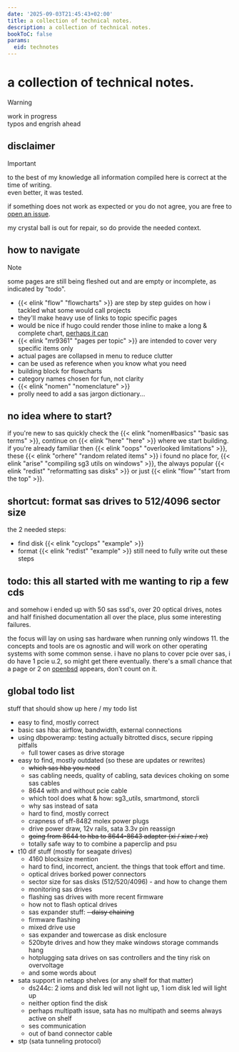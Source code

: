 ```yaml
---
date: '2025-09-03T21:45:43+02:00'
title: a collection of technical notes.
description: a collection of technical notes.
bookToC: false
params:
  eid: technotes
---
```

# a collection of technical notes.
> [!WARNING]
> work in progress  
> typos and engrish ahead

## disclaimer
> [!IMPORTANT]
> to the best of my knowledge all information compiled here is correct at the time of writing.  
> even better, it was tested.

if something does not work as expected or you do not agree, you are free to [open an issue](https://github.com/inphobia/inphobia.github.io/issues).

my crystal ball is out for repair, so do provide the needed context.

## how to navigate
> [!NOTE]
> some pages are still being fleshed out and are empty or incomplete, as indicated by "todo".
- {{< elink "flow" "flowcharts" >}} are step by step guides on how i tackled what some would call projects
- they'll make heavy use of links to topic specific pages
- would be nice if hugo could render those inline to make a long & complete chart, [perhaps it can](https://gohugo.io/render-hooks/links/#pageinner-details)
- {{< elink "mr9361" "pages per topic" >}} are intended to cover very specific items only
- actual pages are collapsed in menu to reduce clutter
- can be used as reference when you know what you need
- building block for flowcharts
- category names chosen for fun, not clarity
- {{< elink "nomen" "nomenclature" >}}
- prolly need to add a sas jargon dictionary...

## no idea where to start?
if you're new to sas quickly check the {{< elink "nomen#basics" "basic sas terms" >}}, continue on {{< elink "here" "here" >}} where we start building.  
if you're already familiar then {{< elink "oops" "overlooked limitations" >}}, these {{< elink "orhere" "random related items" >}} i found no place for, {{< elink "arise" "compiling sg3 utils on windows" >}}, the always popular {{< elink "redist" "reformatting sas disks" >}} or just {{< elink "flow" "start from the top" >}}.

## shortcut: format sas drives to 512/4096 sector size
the 2 needed steps:
- find disk {{< elink "cyclops" "example" >}}
- format {{< elink "redist" "example" >}}
still need to fully write out these steps

## todo: this all started with me wanting to rip a few cds
and somehow i ended up with 50 sas ssd's, over 20 optical drives, notes and
half finished documentation all over the place, plus some interesting failures.

the focus will lay on using sas hardware when running only windows 11. the concepts
and tools are os agnostic and will work on other operating systems with some common
sense. i have no plans to cover pcie over sas, i do have 1 pcie u.2, so might get there
eventually. there's a small chance that a page or 2 on [openbsd](https://openbsd.org) appears,
don't count on it.

## global todo list
stuff that should show up here / my todo list

- easy to find, mostly correct
- basic sas hba: airflow, bandwidth, external connections
- using dbpoweramp: testing actually bitrotted discs, secure ripping pitfalls
	- full tower cases as drive storage
- easy to find, mostly outdated (so these are updates or rewrites)
	- ~~which sas hba you need~~
	- sas cabling needs, quality of cabling, sata devices choking on some sas cables
	- 8644 with and without pcie cable
	- which tool does what & how: sg3_utils, smartmond, storcli
	- why sas instead of sata
	- hard to find, mostly correct
	- crapness of sff-8482 molex power plugs
	- drive power draw, 12v rails, sata 3.3v pin reassign
	- ~~going from 8644 to hba to 8644-8643 adapter (xi / xixe / xe)~~
	- totally safe way to to combine a paperclip and psu
- t10 dif stuff (mostly for seagate drives)
	- 4160 blocksize mention
	- hard to find, incorrect, ancient. the things that took effort and time.
	- optical drives borked power connectors
	- sector size for sas disks (512/520/4096) - and how to change them
	- monitoring sas drives
	- flashing sas drives with more recent firmware
	- how not to flash optical drives
	- sas expander stuff:
	~~- daisy chaining~~
	- firmware flashing
	- mixed drive use
	- sas expander and towercase as disk enclosure
	- 520byte drives and how they make windows storage commands hang
	- hotplugging sata drives on sas controllers and the tiny risk on overvoltage
	- and some words about
- sata support in netapp shelves (or any shelf for that matter)
	- ds244c: 2 ioms and disk led will not light up, 1 iom disk led will light up
	- neither option find the disk
	- perhaps multipath issue, sata has no multipath and seems always active on shelf
	- ses communication
	- out of band connector cable
- stp (sata tunneling protocol)
